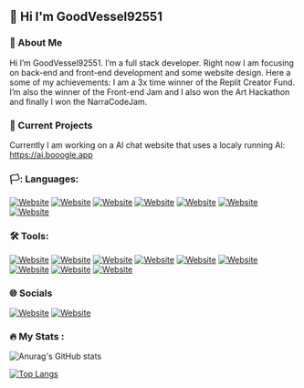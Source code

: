 **👋 Hi I'm GoodVessel92551**
------
### 🧑 About Me

Hi I’m GoodVessel92551. I’m a full stack developer. Right now I am focusing on back-end and front-end development and some website design. Here a some of my achievements: I am a 3x time winner of the Replit Creator Fund. I’m also the winner of the Front-end Jam and I also won the Art Hackathon and finally I won the NarraCodeJam.

### 📝 Current Projects
Currently I am working on a AI chat website that uses a localy running AI: https://ai.booogle.app

### 🏳️: Languages:

[![Website](https://img.shields.io/badge/Python-FFD43B?style=for-the-badge&logo=python&logoColor=blue)]()
[![Website](https://img.shields.io/badge/HTML5-E34F26?style=for-the-badge&logo=html5&logoColor=white)]()
[![Website](https://img.shields.io/badge/CSS3-1572B6?style=for-the-badge&logo=css3&logoColor=white)]()
[![Website](https://img.shields.io/badge/JavaScript-323330?style=for-the-badge&logo=javascript&logoColor=F7DF1E)]()
[![Website](https://img.shields.io/badge/React-20232A?style=for-the-badge&logo=react&logoColor=61DAFB)]()
[![Website](https://img.shields.io/badge/TypeScript-007ACC?style=for-the-badge&logo=typescript&logoColor=white)]()
[![Website](https://img.shields.io/badge/Flask-000000?style=for-the-badge&logo=flask&logoColor=white)]()



### 🛠️ Tools:
[![Website](https://img.shields.io/badge/github%20copilot-000000?style=for-the-badge&logo=githubcopilot&logoColor=white)]()
[![Website](https://img.shields.io/badge/MongoDB-4EA94B?style=for-the-badge&logo=mongodb&logoColor=white)]()
[![Website](https://img.shields.io/badge/Figma-F24E1E?style=for-the-badge&logo=figma&logoColor=white)]()
[![Website](https://img.shields.io/badge/solidworks-005386?style=for-the-badge&logo=dassaultsystemes&logoColor=white)]()
[![Website](https://img.shields.io/badge/Discord-5865F2?style=for-the-badge&logo=discord&logoColor=white)]()
[![Website](https://img.shields.io/badge/VSCode-0078D4?style=for-the-badge&logo=visual%20studio%20code&logoColor=white)]()
[![Website](https://img.shields.io/badge/Windows_11-0078d4?style=for-the-badge&logo=windows-11&logoColor=white)]()
[![Website](https://img.shields.io/badge/GIT-E44C30?style=for-the-badge&logo=git&logoColor=white)]()
[![Website](https://img.shields.io/badge/replit-667881?style=for-the-badge&logo=replit&logoColor=white)]()

### 🌐 Socials
[![Website](https://img.shields.io/badge/GitHub-100000?style=for-the-badge&logo=github&logoColor=white)](https://github.com/GoodVessel92551)
[![Website](https://img.shields.io/badge/X-000000?style=for-the-badge&logo=x&logoColor=white)](https://x.com/GoodVessel92551)
  
### :fire: My Stats :
![Anurag's GitHub stats](https://github-readme-stats.vercel.app/api?username=GoodVessel92551&show_icons=true&theme=dark&hide_border=true)

[![Top Langs](https://github-readme-stats.vercel.app/api/top-langs/?username=anuraghazra&layout=donut&theme=dark&hide_border=true)](https://github.com/anuraghazra/github-readme-stats)


